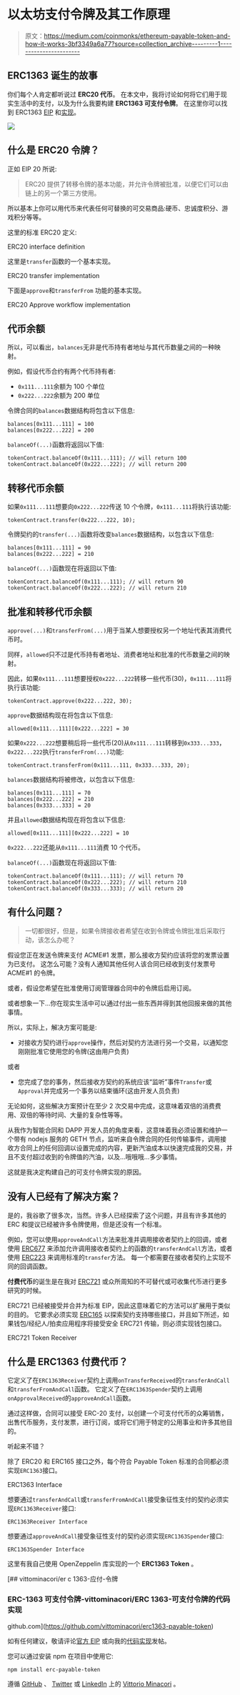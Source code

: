 # 以太坊支付令牌及其工作原理

> 原文：<https://medium.com/coinmonks/ethereum-payable-token-and-how-it-works-3bf3349a6a77?source=collection_archive---------1----------------------->

## ERC1363 诞生的故事

你们每个人肯定都听说过 **ERC20 代币**。
在本文中，我将讨论如何将它们用于现实生活中的支付，以及为什么我要构建 **ERC1363 可支付令牌**。
在这里你可以找到 ERC1363 [EIP](https://eips.ethereum.org/EIPS/eip-1363) 和[实现](https://github.com/vittominacori/erc1363-payable-token)。

![](img/a5e53ea55cbccaa4b198c30aa6312bbf.png)

## **什么是 ERC20 令牌？**

正如 EIP 20 所说:

> ERC20 提供了转移令牌的基本功能，并允许令牌被批准，以便它们可以由链上的另一个第三方使用。

所以基本上你可以用代币来代表任何可替换的可交易商品:硬币、忠诚度积分、游戏积分等等。

这里的标准 ERC20 定义:

ERC20 interface definition

这里是`transfer`函数的一个基本实现。

ERC20 transfer implementation

下面是`approve`和`transferFrom` 功能的基本实现。

ERC20 Approve workflow implementation

## 代币余额

所以，可以看出，`balances`无非是代币持有者地址与其代币数量之间的一种映射。

例如，假设代币合约有两个代币持有者:

*   `0x111...111`余额为 100 个单位
*   `0x222...222`余额为 200 单位

令牌合同的`balances`数据结构将包含以下信息:

```
balances[0x111...111] = 100
balances[0x222...222] = 200
```

`balanceOf(...)`函数将返回以下值:

```
tokenContract.balanceOf(0x111...111); // will return 100
tokenContract.balanceOf(0x222...222); // will return 200
```

## 转移代币余额

如果`0x111...111`想要向`0x222...222`传送 10 个令牌，`0x111...111`将执行该功能:

```
tokenContract.transfer(0x222...222, 10);
```

令牌契约的`transfer(...)`函数将改变`balances`数据结构，以包含以下信息:

```
balances[0x111...111] = 90
balances[0x222...222] = 210
```

`balanceOf(...)`函数现在将返回以下值:

```
tokenContract.balanceOf(0x111...111); // will return 90
tokenContract.balanceOf(0x222...222); // will return 210
```

## 批准和转移代币余额

`approve(...)`和`transferFrom(...)`用于当某人想要授权另一个地址代表其消费代币时。

同样，`allowed`只不过是代币持有者地址、消费者地址和批准的代币数量之间的映射。

因此，如果`0x111...111`想要授权`0x222...222`转移一些代币(30)，`0x111...111`将执行该功能:

```
tokenContract.approve(0x222...222, 30);
```

`approve`数据结构现在将包含以下信息:

```
allowed[0x111...111][0x222...222] = 30
```

如果`0x222...222`想要稍后将一些代币(20)从`0x111...111`转移到`0x333...333`，`0x222...222`执行`transferFrom(...)`功能:

```
tokenContract.transferFrom(0x111...111, 0x333...333, 20);
```

`balances`数据结构将被修改，以包含以下信息:

```
balances[0x111...111] = 70
balances[0x222...222] = 210
balances[0x333...333] = 20
```

并且`allowed`数据结构现在将包含以下信息:

```
allowed[0x111...111][0x222...222] = 10
```

`0x222...222`还能从`0x111...111`消费 10 个代币。

`balanceOf(...)`函数现在将返回以下值:

```
tokenContract.balanceOf(0x111...111); // will return 70
tokenContract.balanceOf(0x222...222); // will return 210
tokenContract.balanceOf(0x333...333); // will return 20
```

## 有什么问题？

> 一切都很好，但是，如果令牌接收者希望在收到令牌或令牌批准后采取行动，该怎么办呢？

假设您正在发送令牌来支付 ACME#1 发票，那么接收方契约应该将您的发票设置为已支付。
这怎么可能？没有人通知其他任何人该合同已经收到支付发票号 ACME#1 的令牌。

或者，假设您希望在批准使用订阅管理器合同中的令牌后启用订阅。

或者想象一下…你在现实生活中可以通过付出一些东西并得到其他回报来做的其他事情。

所以，实际上，解决方案可能是:

*   对接收方契约进行`approve`操作，然后对契约方法进行另一个交易，以通知您刚刚批准它使用您的令牌(这由用户负责)

或者

*   您完成了您的事务，然后接收方契约的系统应该“监听”事件`Transfer`或`Approval`并完成另一个事务以结束循环(这由开发人员负责)

无论如何，这些解决方案预计在至少 2 次交易中完成，这意味着双倍的消费费用、双倍的等待时间、大量的复杂性等等。

从我作为智能合同和 DAPP 开发人员的角度来看，这意味着我必须设置和维护一个带有 nodejs 服务的 GETH 节点，监听来自令牌合同的任何传输事件，调用接收方合同上的任何回调以设置完成的内容，更新汽油成本以快速完成我的交易，并且不支付超过收到的令牌值的汽油，以及…哦哦哦…多少事情。

这就是我决定构建自己的可支付令牌实现的原因。

## 没有人已经有了解决方案？

是的，我谷歌了很多次，当然。许多人已经探索了这个问题，并且有许多其他的 ERC 和提议已经被许多令牌使用，但是还没有一个标准。

例如，您可以使用`approveAndCall`方法来批准并调用接收者契约上的回调，或者使用 [ERC677](https://github.com/ethereum/EIPs/issues/677) 来添加允许调用接收者契约上的函数的`transferAndCall`方法，或者使用 [ERC223](https://github.com/ethereum/EIPs/issues/223) 来调用标准的`transfer`方法。
每一个都需要在接收者契约上实现不同的回调函数。

**付费代币**的诞生是在我对 [ERC721](https://github.com/ethereum/EIPs/blob/master/EIPS/eip-721.md) 或众所周知的不可替代或可收集代币进行更多研究的时候。

ERC721 已经被接受并合并为标准 EIP，因此这意味着它的方法可以扩展用于类似的目的。
它要求必须实现 [ERC165](https://github.com/ethereum/EIPs/blob/master/EIPS/eip-165.md) 以探索契约支持哪些接口，并且如下所述，如果钱包/经纪人/拍卖应用程序将接受安全 ERC721 传输，则必须实现钱包接口。

ERC721 Token Receiver

## 什么是 ERC1363 付费代币？

它定义了在`ERC1363Receiver`契约上调用`onTransferReceived`的`transferAndCall`和`transferFromAndCall`函数。
它定义了在`ERC1363Spender`契约上调用`onApprovalReceived`的`approveAndCall`函数。

通过这样做，合同可以接受 ERC-20 支付，以创建一个可支付代币的众筹销售，出售代币服务，支付发票，进行订阅，或将它们用于特定的公用事业和许多其他目的。

听起来不错？

除了 ERC20 和 ERC165 接口之外，每个符合 Payable Token 标准的合同都必须实现`ERC1363`接口。

ERC1363 Interface

想要通过`transferAndCall`或`transferFromAndCall`接受象征性支付的契约必须实现`ERC1363Receiver`接口:

`ERC1363Receiver Interface`

想要通过`approveAndCall`接受象征性支付的契约必须实现`ERC1363Spender`接口:

`ERC1363Spender Interface`

这里有我自己使用 OpenZeppelin 库实现的一个 **ERC1363 Token** 。

[](https://github.com/vittominacori/erc1363-payable-token) [## vittominacori/er c 1363-应付-令牌

### ERC-1363 可支付令牌-vittominacori/ERC 1363-可支付令牌的代码实现

github.com](https://github.com/vittominacori/erc1363-payable-token) 

如有任何建议，敬请评论[官方 EIP](https://eips.ethereum.org/EIPS/eip-1363) 或向我的[代码实现](https://github.com/vittominacori/erc1363-payable-token)发帖。

您可以通过安装 npm 在项目中使用它:

```
npm install erc-payable-token
```

遵循 [GitHub](https://github.com/vittominacori) 、 [Twitter](https://twitter.com/vittominacori) 或 [LinkedIn](https://www.linkedin.com/in/vittoriominacori/) 上的 [Vittorio Minacori](https://medium.com/u/29e8f645011e?source=post_page-----3bf3349a6a77--------------------------------) 。